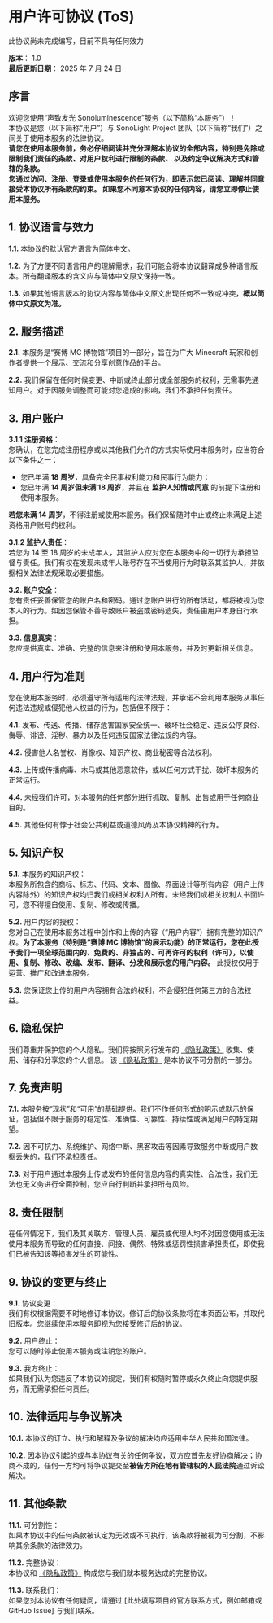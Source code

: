 # 用户许可协议 (ToS)

<div role="alert" class="alert alert-warning">
    <Icon name="ic:round-warning-amber" class="text-black" size="24"></Icon>
    <span class="text-black">此协议尚未完成编写，目前不具有任何效力</span>
</div>

**版本**： 1.0\
**最后更新日期**： 2025 年 7 月 24 日

## 序言

欢迎您使用“声致发光 Sonoluminescence”服务（以下简称“本服务”）！\
本协议是您（以下简称“用户”）与 SonoLight Project
团队（以下简称“我们”）之间关于使用本服务的法律协议。\
**请您在使用本服务前，务必仔细阅读并充分理解本协议的全部内容，特别是免除或限制我们责任的条款、对用户权利进行限制的条款、
以及约定争议解决方式和管辖的条款。**\
**您通过访问、注册、登录或使用本服务的任何行为，即表示您已阅读、理解并同意接受本协议所有条款的约束。
如果您不同意本协议的任何内容，请您立即停止使用本服务。**

## 1. 协议语言与效力

**1.1.** 本协议的默认官方语言为简体中文。

**1.2.** 为了方便不同语言用户的理解需求，我们可能会将本协议翻译成多种语言版本。所有翻译版本的含义应与简体中文原文保持一致。

**1.3.** 如果其他语言版本的协议内容与简体中文原文出现任何不一致或冲突，**概以简体中文原文为准。**

## 2. 服务描述

**2.1.** 本服务是“赛博 MC 博物馆”项目的一部分，旨在为广大 Minecraft 玩家和创作者提供一个展示、交流和分享创意作品的平台。

**2.2.** 我们保留在任何时候变更、中断或终止部分或全部服务的权利，无需事先通知用户。对于因服务调整而可能对您造成的影响，我们不承担任何责任。

## 3. 用户账户

**3.1.1 注册资格**：\
 您确认，在您完成注册程序或以其他我们允许的方式实际使用本服务时，应当符合以下条件之一：

-   您已年满 **18 周岁**，具备完全民事权利能力和民事行为能力；
-   您已年满 **14 周岁但未满 18 周岁**，并且在 **监护人知情或同意** 的前提下注册和使用本服务。

**若您未满 14 周岁**，不得注册或使用本服务。我们保留随时中止或终止未满足上述资格用户账号的权利。

**3.1.2 监护人责任**：\
若您为 14 至 18 周岁的未成年人，其监护人应对您在本服务中的一切行为承担监督与责任。我们有权在发现未成年人账号存在不当使用行为时联系其监护人，并依据相关法律法规采取必要措施。

**3.2. 账户安全**：\
您有责任妥善保管您的账户名和密码。通过您账户进行的所有活动，都将被视为您本人的行为。如因您保管不善导致账户被盗或密码遗失，责任由用户本身自行承担。

**3.3. 信息真实**：\
您应提供真实、准确、完整的信息来注册和使用本服务，并及时更新相关信息。

## 4. 用户行为准则

您在使用本服务时，必须遵守所有适用的法律法规，并承诺不会利用本服务从事任何违法违规或侵犯他人权益的行为，包括但不限于：

**4.1.** 发布、传送、传播、储存危害国家安全统一、破坏社会稳定、违反公序良俗、侮辱、诽谤、淫秽、暴力以及任何违反国家法律法规的内容。

**4.2.** 侵害他人名誉权、肖像权、知识产权、商业秘密等合法权利。

**4.3.** 上传或传播病毒、木马或其他恶意软件，或以任何方式干扰、破坏本服务的正常运行。

**4.4.** 未经我们许可，对本服务的任何部分进行抓取、复制、出售或用于任何商业目的。

**4.5.** 其他任何有悖于社会公共利益或道德风尚及本协议精神的行为。

## 5. 知识产权

**5.1.** 本服务的知识产权：\
本服务所包含的商标、标志、代码、文本、图像、界面设计等所有内容（用户上传内容除外）的知识产权均归我们或相关权利人所有。未经我们或相关权利人书面许可，您不得擅自使用、复制、修改或传播。

**5.2.** 用户内容的授权：\
您对自己在使用本服务过程中创作和上传的内容（“用户内容”）拥有完整的知识产权。**为了本服务（特别是“赛博 MC
博物馆”的展示功能）的正常运行，您在此授予我们一项全球范围内的、免费的、非独占的、可再许可的权利（许可），以使用、复制、修改、改编、发布、翻译、分发和展示您的用户内容。**
此授权仅用于运营、推广和改进本服务。

**5.3.** 您保证您上传的用户内容拥有合法的权利，不会侵犯任何第三方的合法权益。

## 6. 隐私保护

我们尊重并保护您的个人隐私。我们将按照另行发布的 [《隐私政策》](/docs/legal/privacy-policy) 收集、使用、储存和分享您的个人信息。
该 [《隐私政策》](/docs/legal/privacy-policy) 是本协议不可分割的一部分。

## 7. 免责声明

**7.1.** 本服务按“现状”和“可用”的基础提供。我们不作任何形式的明示或默示的保证，包括但不限于服务的稳定性、准确性、可靠性、持续性或满足用户的特定期望。

**7.2.** 因不可抗力、系统维护、网络中断、黑客攻击等因素导致服务中断或用户数据丢失的，我们不承担责任。

**7.3.** 对于用户通过本服务上传或发布的任何信息内容的真实性、合法性，我们无法也无义务进行全面控制，您应自行判断并承担所有风险。

## 8. 责任限制

在任何情况下，我们及其关联方、管理人员、雇员或代理人均不对因您使用或无法使用本服务而导致的任何直接、间接、偶然、特殊或惩罚性损害承担责任，即使我们已被告知该等损害发生的可能性。

## 9. 协议的变更与终止

**9.1.** 协议变更：\
我们有权根据需要不时地修订本协议。修订后的协议条款将在本页面公布，并取代旧版本。您继续使用本服务即视为您接受修订后的协议。

**9.2.** 用户终止：\
您可以随时停止使用本服务或注销您的账户。

**9.3.** 我方终止：\
如果我们认为您违反了本协议的规定，我们有权随时暂停或永久终止向您提供服务，而无需承担任何责任。

## 10. 法律适用与争议解决

**10.1.** 本协议的订立、执行和解释及争议的解决均应适用中华人民共和国法律。

**10.2.** 因本协议引起的或与本协议有关的任何争议，双方应首先友好协商解决；协商不成的，任何一方均可将争议提交至**被告方所在地有管辖权的人民法院**通过诉讼解决。

## 11. 其他条款

**11.1.** 可分割性：\
如果本协议中的任何条款被认定为无效或不可执行，该条款将被视为可分割，不影响其余条款的法律效力。

**11.2.** 完整协议：\
本协议和 [《隐私政策》](/docs/legal/privacy-policy) 构成您与我们就本服务达成的完整协议。

**11.3.** 联系我们：\
如果您对本协议有任何疑问，请通过 \[此处填写项目的官方联系方式，例如邮箱或 GitHub Issue] 与我们联系。
